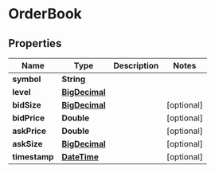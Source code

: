 
# OrderBook

## Properties
Name | Type | Description | Notes
------------ | ------------- | ------------- | -------------
**symbol** | **String** |  | 
**level** | [**BigDecimal**](BigDecimal.md) |  | 
**bidSize** | [**BigDecimal**](BigDecimal.md) |  |  [optional]
**bidPrice** | **Double** |  |  [optional]
**askPrice** | **Double** |  |  [optional]
**askSize** | [**BigDecimal**](BigDecimal.md) |  |  [optional]
**timestamp** | [**DateTime**](DateTime.md) |  |  [optional]



